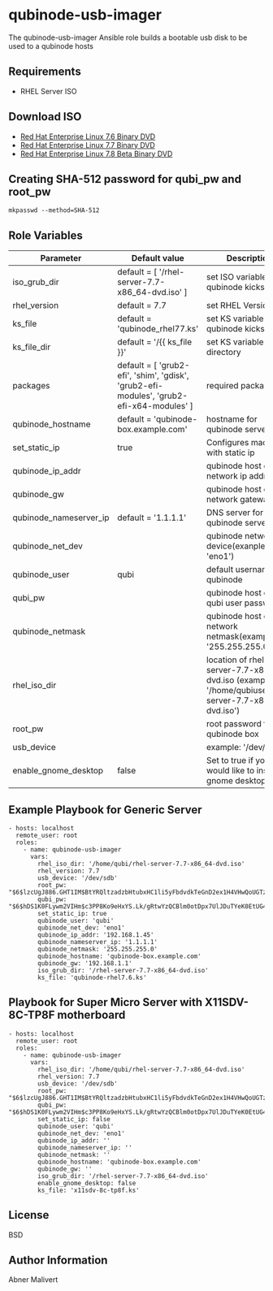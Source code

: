 qubinode-usb-imager
=========

The qubinode-usb-imager Ansible role builds a bootable usb disk to be used to a qubinode hosts

Requirements
------------

- RHEL Server ISO


Download ISO
------------
* [Red Hat Enterprise Linux 7.6 Binary DVD](https://access.redhat.com/downloads/content/69/ver=/rhel---7/7.6/x86_64/product-software)
* [Red Hat Enterprise Linux 7.7 Binary DVD](https://access.redhat.com/downloads/content/69/ver=/rhel---7/7.7/x86_64/product-software)
* [Red Hat Enterprise Linux 7.8 Beta Binary DVD](https://access.redhat.com/downloads/content/69/ver=/rhel---7/7.8%20Beta/x86_64/product-software)

Creating SHA-512 password for qubi_pw and root_pw
------------
```
mkpasswd --method=SHA-512
```

Role Variables
--------------

| Parameter | Default value | Description |
| --- | --- | --- |
| iso_grub_dir  | default = [ '/rhel-server-7.7-x86_64-dvd.iso' ]  | set ISO variable in qubinode kickstart file  |
| rhel_version  | default = 7.7 | set RHEL Version  |
| ks_file | default = 'qubinode_rhel77.ks' | set KS variable in qubinode kickstart file |
| ks_file_dir   | default = '/{{ ks_file }}'   |  set KS variable directory  |
| packages | default = [ 'grub2-efi', 'shim', 'gdisk', 'grub2-efi-modules', 'grub2-efi-x64-modules' ] | required packages |
| qubinode_hostname | default = 'qubinode-box.example.com' | hostname for qubinode server |
| set_static_ip  | true  | Configures machine with static ip  |
| qubinode_ip_addr | | qubinode host default network ip address |
| qubinode_gw | | qubinode host default network gateway
| qubinode_nameserver_ip | default = '1.1.1.1' | DNS server for qubinode server |
| qubinode_net_dev | | qubinode network device(exanple: 'eno1')
| qubinode_user   | qubi  | default username for qubinode  |
| qubi_pw | | qubinode host default qubi user password |
| qubinode_netmask | | qubinode host default network netmask(example: '255.255.255.0) |
| rhel_iso_dir | | location  of rhel-server-7.7-x86_64-dvd.iso (example: '/home/qubiuser/rhel-server-7.7-x86_64-dvd.iso') |
| root_pw | | root password for qubinode box
| usb_device | | example: '/dev/sdc' |
| enable_gnome_desktop  | false  |  Set to true if you would like to install gnome desktop.  |

Example Playbook for Generic Server
----------------
```
- hosts: localhost
  remote_user: root
  roles:
    - name: qubinode-usb-imager
      vars:
        rhel_iso_dir: '/home/qubi/rhel-server-7.7-x86_64-dvd.iso'
        rhel_version: 7.7
        usb_device: '/dev/sdb'
        root_pw: "$6$lzcUgJ886.GHT1IM$BtYRQltzadzbHtubxHC1li5yFbdvdkTeGnD2ex1H4VHwQoUGTz22UHyUondkHu/wG515sFuztuesrwC7s.Xkd/"
        qubi_pw: "$6$hDS1K0FLywm2VIHm$c3PP8Ko9eHxYS.Lk/gRtwYzQCBlm0otDpx7UlJDuTYeK0EtUG40kS/gXKgMAaZ71NavoEsCHTnamQVCuofQh1/"
        set_static_ip: true
        qubinode_user: 'qubi'
        qubinode_net_dev: 'eno1'
        qubinode_ip_addr: '192.168.1.45'
        qubinode_nameserver_ip: '1.1.1.1'
        qubinode_netmask: '255.255.255.0'
        qubinode_hostname: 'qubinode-box.example.com'
        qubinode_gw: '192.168.1.1'
        iso_grub_dir: '/rhel-server-7.7-x86_64-dvd.iso'
        ks_file: 'qubinode-rhel7.6.ks'
```

Playbook for Super Micro Server with X11SDV-8C-TP8F motherboard
----------------
```
- hosts: localhost
  remote_user: root
  roles:
    - name: qubinode-usb-imager
      vars:
        rhel_iso_dir: '/home/qubi/rhel-server-7.7-x86_64-dvd.iso'
        rhel_version: 7.7
        usb_device: '/dev/sdb'
        root_pw: "$6$lzcUgJ886.GHT1IM$BtYRQltzadzbHtubxHC1li5yFbdvdkTeGnD2ex1H4VHwQoUGTz22UHyUondkHu/wG515sFuztuesrwC7s.Xkd/"
        qubi_pw: "$6$hDS1K0FLywm2VIHm$c3PP8Ko9eHxYS.Lk/gRtwYzQCBlm0otDpx7UlJDuTYeK0EtUG40kS/gXKgMAaZ71NavoEsCHTnamQVCuofQh1/"
        set_static_ip: false
        qubinode_user: 'qubi'
        qubinode_net_dev: 'eno1'
        qubinode_ip_addr: ''
        qubinode_nameserver_ip: ''
        qubinode_netmask: ''
        qubinode_hostname: 'qubinode-box.example.com'
        qubinode_gw: ''
        iso_grub_dir: '/rhel-server-7.7-x86_64-dvd.iso'
        enable_gnome_desktop: false
        ks_file: 'x11sdv-8c-tp8f.ks'
```

License
-------

BSD

Author Information
------------------
Abner Malivert
